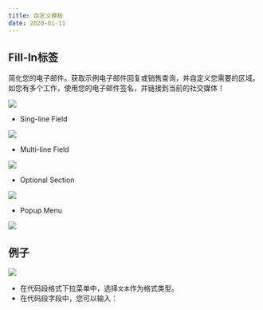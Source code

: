 ```yaml
---
title: 自定义模板
date: 2020-01-11
---
```


## Fill-In标签

简化您的电子邮件。获取示例电子邮件回复或销售查询，并自定义您需要的区域。如您有多个工作，使用您的电子邮件签名，并链接到当前的社交媒体！

![](https://gitee.com/xudaolong/codeexpander-oss/raw/master/i/fill-in-light.gif)

- Sing-line Field

![](https://gitee.com/xudaolong/codeexpander-oss/raw/master/i/fill-in-sing-line.png)

- Multi-line Field

![](https://gitee.com/xudaolong/codeexpander-oss/raw/master/i/fill-in-multi-line.png)

- Optional Section

![](https://gitee.com/xudaolong/codeexpander-oss/raw/master/i/fill-in-option.png)

- Popup Menu

![](https://gitee.com/xudaolong/codeexpander-oss/raw/master/i/fill-in-menu.png)

## 例子

![](https://gitee.com/xudaolong/codeexpander-oss/raw/master/i/fill-in-test.png)

- 在代码段格式下拉菜单中，选择`文本`作为格式类型。
- 在代码段字段中，您可以输入：

<Gist id="3e01618ffeb53256ae8d13b5f120baf0"></Gist>
